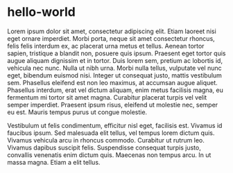 # hello-world

Lorem ipsum dolor sit amet, consectetur adipiscing elit. Etiam laoreet nisi eget ornare imperdiet. Morbi porta, neque sit amet consectetur rhoncus, felis felis interdum ex, ac placerat urna metus et tellus. Aenean tortor sapien, tristique a blandit non, posuere quis ipsum. Praesent eget tortor quis augue aliquam dignissim et in tortor. Duis lorem sem, pretium ac lobortis id, vehicula nec nunc. Nulla ut nibh urna. Morbi nulla tellus, vulputate vel nunc eget, bibendum euismod nisi. Integer ut consequat justo, mattis vestibulum sem. Phasellus eleifend est non leo maximus, at accumsan augue aliquet. Phasellus interdum, erat vel dictum aliquam, enim metus facilisis magna, eu fermentum mi tortor sit amet magna. Curabitur placerat turpis vel velit semper imperdiet. Praesent ipsum risus, eleifend ut molestie nec, semper eu est. Mauris tempus purus ut congue molestie.

Vestibulum ut felis condimentum, efficitur nisl eget, facilisis est. Vivamus id faucibus ipsum. Sed malesuada elit tellus, vel tempus lorem dictum quis. Vivamus vehicula arcu in rhoncus commodo. Curabitur ut rutrum leo. Vivamus dapibus suscipit felis. Suspendisse consequat turpis justo, convallis venenatis enim dictum quis. Maecenas non tempus arcu. In ut massa magna. Etiam a elit tellus.
